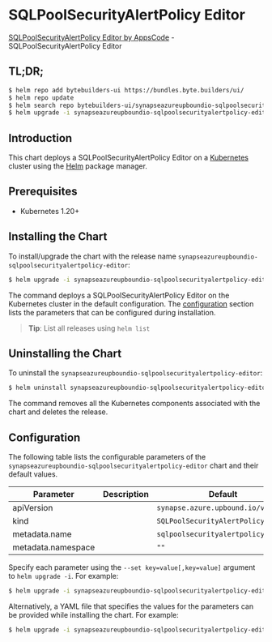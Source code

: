 # SQLPoolSecurityAlertPolicy Editor

[SQLPoolSecurityAlertPolicy Editor by AppsCode](https://byte.builders) - SQLPoolSecurityAlertPolicy Editor

## TL;DR;

```bash
$ helm repo add bytebuilders-ui https://bundles.byte.builders/ui/
$ helm repo update
$ helm search repo bytebuilders-ui/synapseazureupboundio-sqlpoolsecurityalertpolicy-editor --version=v0.4.18
$ helm upgrade -i synapseazureupboundio-sqlpoolsecurityalertpolicy-editor bytebuilders-ui/synapseazureupboundio-sqlpoolsecurityalertpolicy-editor -n default --create-namespace --version=v0.4.18
```

## Introduction

This chart deploys a SQLPoolSecurityAlertPolicy Editor on a [Kubernetes](http://kubernetes.io) cluster using the [Helm](https://helm.sh) package manager.

## Prerequisites

- Kubernetes 1.20+

## Installing the Chart

To install/upgrade the chart with the release name `synapseazureupboundio-sqlpoolsecurityalertpolicy-editor`:

```bash
$ helm upgrade -i synapseazureupboundio-sqlpoolsecurityalertpolicy-editor bytebuilders-ui/synapseazureupboundio-sqlpoolsecurityalertpolicy-editor -n default --create-namespace --version=v0.4.18
```

The command deploys a SQLPoolSecurityAlertPolicy Editor on the Kubernetes cluster in the default configuration. The [configuration](#configuration) section lists the parameters that can be configured during installation.

> **Tip**: List all releases using `helm list`

## Uninstalling the Chart

To uninstall the `synapseazureupboundio-sqlpoolsecurityalertpolicy-editor`:

```bash
$ helm uninstall synapseazureupboundio-sqlpoolsecurityalertpolicy-editor -n default
```

The command removes all the Kubernetes components associated with the chart and deletes the release.

## Configuration

The following table lists the configurable parameters of the `synapseazureupboundio-sqlpoolsecurityalertpolicy-editor` chart and their default values.

|     Parameter      | Description |                    Default                    |
|--------------------|-------------|-----------------------------------------------|
| apiVersion         |             | <code>synapse.azure.upbound.io/v1beta1</code> |
| kind               |             | <code>SQLPoolSecurityAlertPolicy</code>       |
| metadata.name      |             | <code>sqlpoolsecurityalertpolicy</code>       |
| metadata.namespace |             | <code>""</code>                               |


Specify each parameter using the `--set key=value[,key=value]` argument to `helm upgrade -i`. For example:

```bash
$ helm upgrade -i synapseazureupboundio-sqlpoolsecurityalertpolicy-editor bytebuilders-ui/synapseazureupboundio-sqlpoolsecurityalertpolicy-editor -n default --create-namespace --version=v0.4.18 --set apiVersion=synapse.azure.upbound.io/v1beta1
```

Alternatively, a YAML file that specifies the values for the parameters can be provided while
installing the chart. For example:

```bash
$ helm upgrade -i synapseazureupboundio-sqlpoolsecurityalertpolicy-editor bytebuilders-ui/synapseazureupboundio-sqlpoolsecurityalertpolicy-editor -n default --create-namespace --version=v0.4.18 --values values.yaml
```
